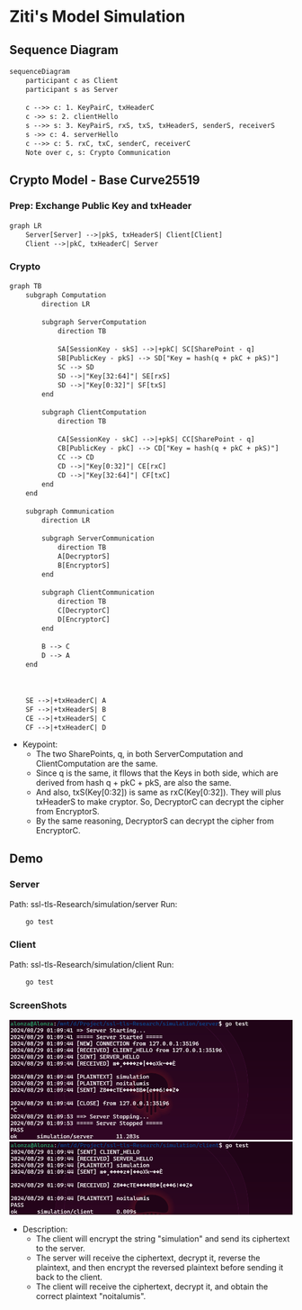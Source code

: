 # Ziti's Model Simulation

## Sequence Diagram

```mermaid
sequenceDiagram
    participant c as Client
    participant s as Server

    c -->> c: 1. KeyPairC, txHeaderC
    c ->> s: 2. clientHello
    s -->> s: 3. KeyPairS, rxS, txS, txHeaderS, senderS, receiverS
    s ->> c: 4. serverHello
    c -->> c: 5. rxC, txC, senderC, receiverC
    Note over c, s: Crypto Communication
```

## Crypto Model - Base Curve25519

### Prep: Exchange Public Key and txHeader

```mermaid
graph LR
    Server[Server] -->|pkS, txHeaderS| Client[Client]
    Client -->|pkC, txHeaderC| Server
```

### Crypto

```mermaid
graph TB
    subgraph Computation
        direction LR

        subgraph ServerComputation
            direction TB
            
            SA[SessionKey - skS] -->|+pkC| SC[SharePoint - q]
            SB[PublicKey - pkS] --> SD["Key = hash(q + pkC + pkS)"]
            SC --> SD
            SD -->|"Key[32:64]"| SE[rxS]
            SD -->|"Key[0:32]"| SF[txS]
        end

        subgraph ClientComputation
            direction TB
            
            CA[SessionKey - skC] -->|+pkS| CC[SharePoint - q]
            CB[PublicKey - pkC] --> CD["Key = hash(q + pkC + pkS)"]
            CC --> CD
            CD -->|"Key[0:32]"| CE[rxC]
            CD -->|"Key[32:64]"| CF[txC]
        end
    end

    subgraph Communication
        direction LR

        subgraph ServerCommunication
            direction TB
            A[DecryptorS]
            B[EncryptorS]
        end

        subgraph ClientCommunication
            direction TB
            C[DecryptorC]
            D[EncryptorC]
        end

        B --> C
        D --> A
    end



    SE -->|+txHeaderC| A
    SF -->|+txHeaderS| B
    CE -->|+txHeaderS| C
    CF -->|+txHeaderC| D
```

+ Keypoint:
  + The two SharePoints, q, in both ServerComputation and ClientComputation are the same.
  + Since q is the same, it fllows that the Keys in both side, which are derived from hash q + pkC + pkS, are also the same.
  + And also, txS(Key[0:32]) is same as rxC(Key[0:32]). They will plus txHeaderS to make cryptor. So, DecryptorC can decrypt the cipher from EncryptorS.
  + By the same reasoning, DecryptorS can decrypt the cipher from EncryptorC.

## Demo

### Server

Path: ssl-tls-Research/simulation/server
Run:

```bash
    go test
```

### Client

Path: ssl-tls-Research/simulation/client
Run:

```bash
    go test
```

### ScreenShots

![server](../static/simulationImg/server.png)
![client](../static/simulationImg/client.png)

+ Description:
  + The client will encrypt the string "simulation" and send its ciphertext to the server.
  + The server will receive the ciphertext, decrypt it, reverse the plaintext, and then encrypt the reversed plaintext before sending it back to the client.
  + The client will receive the ciphertext, decrypt it, and obtain the correct plaintext "noitalumis".
